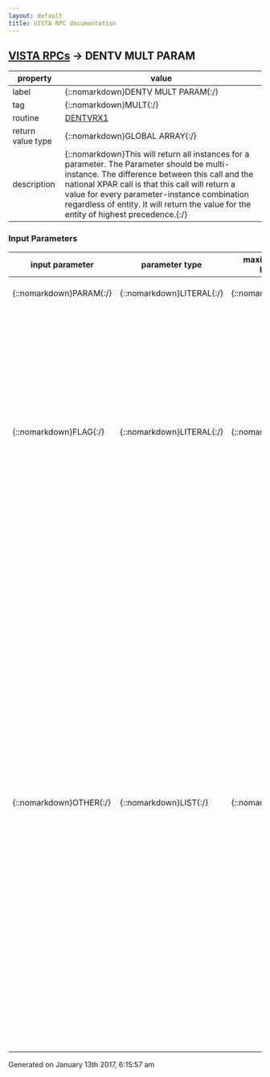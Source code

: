 ```yaml
---
layout: default
title: VISTA RPC documentation
---
```




## [VISTA RPCs](TableOfContent.md) &#8594; DENTV MULT PARAM 

 property | value 
--- | --- 
 label | {::nomarkdown}DENTV MULT PARAM{:/}
 tag | {::nomarkdown}MULT{:/}
 routine | [DENTVRX1](http://code.osehra.org/dox/Routine_DENTVRX1_source.html)
 return value type | {::nomarkdown}GLOBAL ARRAY{:/}
 description | {::nomarkdown}This will return all instances for a parameter.  The Parameter should be multi-instance.  The difference between this call and the national XPAR call is that this call will return a value for every parameter-instance combination regardless of entity.  It will return the value for the entity of highest precedence.{:/}

### Input Parameters

| input parameter | parameter type | maximum data length | required | description | 
| --- | --- | --- | --- | --- | 
| {::nomarkdown}PARAM{:/} | {::nomarkdown}LITERAL{:/} | {::nomarkdown}30{:/} | {::nomarkdown}true{:/} | {::nomarkdown}This is the name of the parameter.{:/} | 
| {::nomarkdown}FLAG{:/} | {::nomarkdown}LITERAL{:/} | {::nomarkdown}4{:/} | {::nomarkdown}true{:/} | {::nomarkdown}This flag contains characters that control the information returned.Flag can consists of these four characters, I, i, V, v.  The default value for flag is \iv\.  If flag [ \I\ - return internal instance            \i\ - return external instance            \V\ - return internal value            \v\ - return external value In each array element retruned, the sequence of these values will depend upon the sequence of the character in FLAG.{:/} | 
| {::nomarkdown}OTHER{:/} | {::nomarkdown}LIST{:/} | {::nomarkdown}40{:/} | {::nomarkdown}true{:/} | {::nomarkdown}This list array will allow you send in specific entities. There defaultsfor specific entity types, USR, PKG, and SYS.  USR defaults to th current DUZ.  These can be over-ridden by passing an explicit entity in this OTHER array.  The format of OTHER():  List[sub] := entity   where sub =0,1,2,3,4,...  The entity must be the full explicit entity.  For example:    USR.`12345 to get the defaults for NEW PERSON user whose DUZ is 12345    In this case, USR.`duz will override the default of using the DUZ of    the person who is signed on. This RPC uses the entities from the Parameter Definition file.  For SYS and PKG there should only be one occurrence for each entity-param-instancecombination.  But this is not so for other entity classes, like HOSPTIAL LOCATION, DEVICE, DIVISION, etc.  Therefore for these entity classes you must pass in the full entity syntax in this OTHER array.  The will only be one occurrence of each param-instance combination for each entity class.{:/} | 




 Generated on January 13th 2017, 6:15:57 am